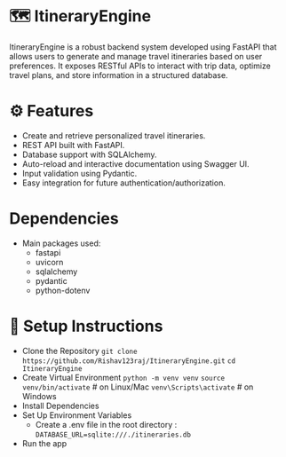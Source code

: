 # 🗺️ ItineraryEngine

ItineraryEngine is a robust backend system developed using FastAPI that allows users to generate and manage travel itineraries based on user preferences. It exposes RESTful APIs to interact with trip data, optimize travel plans, and store information in a structured database.

# ⚙️ Features
- Create and retrieve personalized travel itineraries.
- REST API built with FastAPI.
- Database support with SQLAlchemy.
- Auto-reload and interactive documentation using Swagger UI.
- Input validation using Pydantic.
- Easy integration for future authentication/authorization.

# Dependencies
- Main packages used:
  -  fastapi
  -  uvicorn
  -  sqlalchemy
  -  pydantic
  -  python-dotenv
 
# 🔧 Setup Instructions
- Clone the Repository
  ```git clone https://github.com/Rishav123raj/ItineraryEngine.git```
  ```cd ItineraryEngine```
- Create Virtual Environment
  ```python -m venv venv```
  ```source venv/bin/activate```  # on Linux/Mac
  ```venv\Scripts\activate```     # on Windows
- Install Dependencies
- Set Up Environment Variables
    - Create a .env file in the root directory : ```DATABASE_URL=sqlite:///./itineraries.db```
- Run the app

